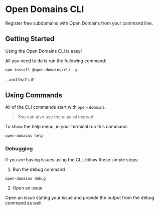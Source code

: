 # Open Domains CLI
Register free subdomains with Open Domains from your command line.

## Getting Started

Using the Open Domains CLI is easy!

All you need to do is run the following command:

```bash
npm install @open-domains/cli -g
```

...and that's it!

## Using Commands

All of the CLI commands start with `open-domains`.

> You can also use the alias `od` instead.

To show the help menu, in your terminal run this command:

```bash
open-domains help
```

### Debugging

If you are having issues using the CLI, follow these simple steps:

1. Run the debug command

```bash
open-domains debug
```

2. Open an issue

Open an issue stating your issue and provide the output from the debug command as well.

